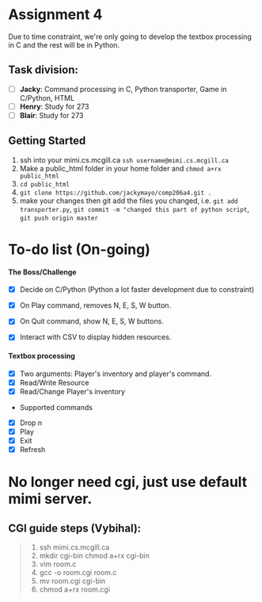 # Assignment 4 

Due to time constraint, we're only going to develop the textbox processing in C and the rest will be in Python.

## Task division:
- [ ] **Jacky**: Command processing in C, Python transporter,  Game in C/Python, HTML
- [ ] **Henry**: Study for 273
- [ ] **Blair**: Study for 273

## Getting Started

1. ssh into your mimi.cs.mcgill.ca `ssh username@mimi.cs.mcgill.ca`
2. Make a public_html folder in your home folder and `chmod a+rx public_html`
3. `cd public_html`
4. `git clone https://github.com/jackymayo/comp206a4.git .`
5. make your changes then git add the files you changed, i.e. `git add transporter.py`, `git commit -m "changed this part of python script`, `git push origin master`

# To-do list (On-going)

 
#### The Boss/Challenge
- [x] Decide on C/Python (Python a lot faster development due to constraint)
- [x] On Play command, removes N, E, S, W button.
- [x] On Quit command, show N, E, S, W buttons.
- [x] Interact with CSV to display hidden resources.


#### Textbox processing
- [x] Two arguments: Player's inventory and player's command.
- [x] Read/Write Resource
- [x] Read/Change Player's inventory
* Supported commands
- [x] Drop n
- [x] Play
- [x] Exit
- [x] Refresh

# No longer need cgi, just use default mimi server.
## CGI guide steps (Vybihal):  
> 1. ssh mimi.cs.mcgill.ca
> 2. mkdir cgi-bin
>     chmod a+rx cgi-bin
> 3. vim room.c
> 4. gcc -o room.cgi room.c
> 5. mv room.cgi cgi-bin
> 6. chmod a+rx room.cgi
